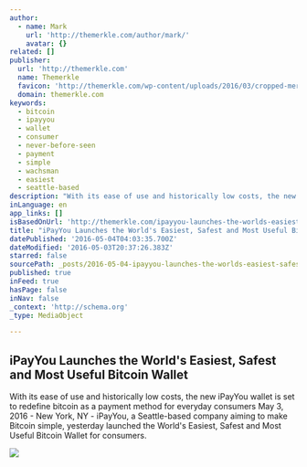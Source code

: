 ```yaml
---
author:
  - name: Mark
    url: 'http://themerkle.com/author/mark/'
    avatar: {}
related: []
publisher:
  url: 'http://themerkle.com'
  name: Themerkle
  favicon: 'http://themerkle.com/wp-content/uploads/2016/03/cropped-merkle-white-1-192x192.png'
  domain: themerkle.com
keywords:
  - bitcoin
  - ipayyou
  - wallet
  - consumer
  - never-before-seen
  - payment
  - simple
  - wachsman
  - easiest
  - seattle-based
description: "With its ease of use and historically low costs, the new iPayYou wallet is set to redefine bitcoin as a payment method for everyday consumers May 3, 2016 - New York, NY - iPayYou, a Seattle-based company aiming to make Bitcoin simple, yesterday launched the World's Easiest, Safest and Most Useful Bitcoin Wallet for consumers."
inLanguage: en
app_links: []
isBasedOnUrl: 'http://themerkle.com/ipayyou-launches-the-worlds-easiest-safest-and-most-useful-bitcoin-wallet/'
title: "iPayYou Launches the World's Easiest, Safest and Most Useful Bitcoin Wallet"
datePublished: '2016-05-04T04:03:35.700Z'
dateModified: '2016-05-03T20:37:26.383Z'
starred: false
sourcePath: _posts/2016-05-04-ipayyou-launches-the-worlds-easiest-safest-and-most-useful.md
published: true
inFeed: true
hasPage: false
inNav: false
_context: 'http://schema.org'
_type: MediaObject

---
```

<article style=""><h1>iPayYou Launches the World's Easiest, Safest and Most Useful Bitcoin Wallet</h1><p>With its ease of use and historically low costs, the new iPayYou wallet is set to redefine bitcoin as a payment method for everyday consumers May 3, 2016 - New York, NY - iPayYou, a Seattle-based company aiming to make Bitcoin simple, yesterday launched the World's Easiest, Safest and Most Useful Bitcoin Wallet for consumers.</p><img src="http://themerkle.com/wp-content/uploads/2016/05/ipayyou-wallet.jpg" /></article>